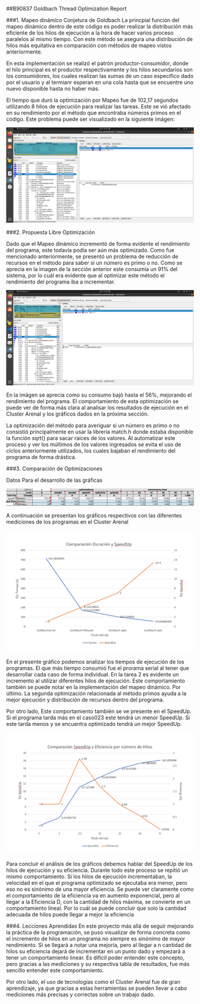 ##B90837 Goldbach Thread Optimization Report

###1. Mapeo dinámico Conjetura de Goldbach
La princpial función del mapeo dinámico dentro de este código es poder realizar la distribución más eficiente de los hilos de ejecución a la hora de hacer varios proceso paralelos al mismo tiempo. Con este método se asegura una distribución de hilos más equitativa en comparación con métodos de mapeo vistos anteriormente. 

En esta implementación se realizó el patrón productor-consumidor, donde el hilo principal es el productor respectivamente y los hilos secundarios son los consumidores, los cuales realizan las sumas de un caso específico dado por el usuario y al termianr esperan en una cola hasta que se encuentre uno nuevo disponible hasta no haber más.

El tiempo que duró la optimización por Mapeo fue de 102,17 segundos utilizando 8 hilos de ejecución para realizar las tareas. Este se vió afectado en su rendimiento por el método que encontraba números primos en el código. Este problema puede ser visualizado en la siguiente imágen:

![Herrmanienta Kcachegrind Mapeo Dinamico](images/Image1.png)

###2. Propuesta Libre Optimización

Dado que el Mapeo dinámico incrementó de forma evidente el rendimiento del programa, este todavía podía ser aún más optimizado. Como fue mencionado anteriormente, se presentó un problema de reducción de recursos en el método para saber si un número es primo o no. Como se aprecia en la imagen de la sección anterior este consumia un 91% del sistema, por lo cuál era evidente que al optimizar este método el rendimiento del programa iba a incrementar.

![Herrmanienta Kcachegrind Mapeo Dinamico](images/Image2.png)

En la imágen se aprecia como su consumo bajó hasta el 56%, mejorando el rendimiento del programa. El comportamiento de esta optimización se puede ver de forma más clara al analisar los resultados de ejecución en el Cluster Arenal y los gráficos dados en la próxima sección. 

La optimización del método para averiguar si un número es primo o no consistió principalmente en usar la libreria match.h donde estaba disponible la función sqrt() para sacar raíces de los valores. Al automatizar este proceso y ver los múltimos de los valores ingresados se evita el uso de cíclos anteriormente utilizados, los cuales bajaban el rendimiento del programa de forma drástica.

###3. Comparación de Optimizaciones

Datos Para el desarrollo de las gráficas

![Datos gráficos](images/foto1.png)

A continuación se presentan los gráficos respectivos con las diferentes mediciones de los programas en el Cluster Arenal

![Gráfico 1](images/ImagenTabla1.png)

En el presente gráfico podemos analizar los tiempos de ejecución de los programas. El que más tiempo consumió fue el prorama serial al tener que desarrollar cada caso de forma individual. En la tarea 2 es evidente un incremento al utilizar diferentes hilos de ejecución. Este comportamiento también se puede notar en la implementación del mapeo dinámico. Por último. La segunda optimización relacionada al método primos ayuda a la mejor ejecución y distribución de recursos dentro del programa. 

Por otro lado, Este comportamiento también se ve presente en el SpeedUp. Si el programa tarda más en el caso023 este tendrá un menor SpeedUp. Si este tarda menos y se encuentra optimizado tendrá un mejor SpeedUp.

![Gráfico 2](images/Imagen2Tabla2.png)

Para concluir el análisis de los gráficos debemos hablar del SpeedUp de los hilos de ejecución y su eficiencia. Durante todo este proceso se repitió un mismo comportamiento. Si los hilos de ejecución incrementaban, la velocidad en el que el programa optimizado se ejecutaba era menor, pero eso no es sinónimo de una mayor eficiencia. Se puede ver claramente como el comportamiento de la eficiencia va en aumento exponencial, pero al llegar a la Eficiencia D, con la cantidad de hilos máxima, se convierte en un comportamiento lineal. Por lo cuál se puede concluir que solo la cantidad adecuada de hilos puede llegar a mejor la eficiencia

###4. Lecciones Aprendidas
En este proyecto más allá de seguir mejorando la práctica de la programación, se puso visualizar de forma concreta como el incremento de hilos en un programa no siempre es sinónimo de mayor rendimiento. Si se llegará a notar una mejoría, pero al llegar a n cantidad de hilos su eficiencia dejará de incrementar en un punto dado y empezará a tener un comportamiento linear. Es dificil poder entender este concepto, pero gracias a las mediciones y su respectiva tabla de resultados, fue más sencillo entender este comportamiento.

Por otro lado, el uso de tecnologías como el Cluster Arenal fue de gran aprendizaje, ya que gracias a estas herramientas se pueden llevar a cabo mediciones más precisas y correctas sobre un trabajo dado.
